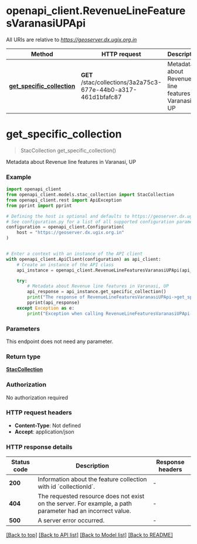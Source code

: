 # openapi_client.RevenueLineFeaturesVaranasiUPApi

All URIs are relative to *https://geoserver.dx.ugix.org.in*

Method | HTTP request | Description
------------- | ------------- | -------------
[**get_specific_collection**](RevenueLineFeaturesVaranasiUPApi.md#get_specific_collection) | **GET** /stac/collections/3a2a75c3-677e-44b0-a317-461d1bfafc87 | Metadata about Revenue line features in Varanasi, UP


# **get_specific_collection**
> StacCollection get_specific_collection()

Metadata about Revenue line features in Varanasi, UP

### Example


```python
import openapi_client
from openapi_client.models.stac_collection import StacCollection
from openapi_client.rest import ApiException
from pprint import pprint

# Defining the host is optional and defaults to https://geoserver.dx.ugix.org.in
# See configuration.py for a list of all supported configuration parameters.
configuration = openapi_client.Configuration(
    host = "https://geoserver.dx.ugix.org.in"
)


# Enter a context with an instance of the API client
with openapi_client.ApiClient(configuration) as api_client:
    # Create an instance of the API class
    api_instance = openapi_client.RevenueLineFeaturesVaranasiUPApi(api_client)

    try:
        # Metadata about Revenue line features in Varanasi, UP
        api_response = api_instance.get_specific_collection()
        print("The response of RevenueLineFeaturesVaranasiUPApi->get_specific_collection:\n")
        pprint(api_response)
    except Exception as e:
        print("Exception when calling RevenueLineFeaturesVaranasiUPApi->get_specific_collection: %s\n" % e)
```



### Parameters

This endpoint does not need any parameter.

### Return type

[**StacCollection**](StacCollection.md)

### Authorization

No authorization required

### HTTP request headers

 - **Content-Type**: Not defined
 - **Accept**: application/json

### HTTP response details

| Status code | Description | Response headers |
|-------------|-------------|------------------|
**200** | Information about the feature collection with id &#x60;collectionId&#x60;. |  -  |
**404** | The requested resource does not exist on the server. For example, a path parameter had an incorrect value. |  -  |
**500** | A server error occurred. |  -  |

[[Back to top]](#) [[Back to API list]](../README.md#documentation-for-api-endpoints) [[Back to Model list]](../README.md#documentation-for-models) [[Back to README]](../README.md)

